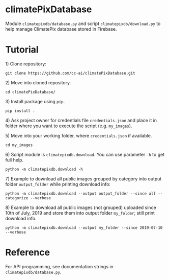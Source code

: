 # climatePixDatabase

Module `climatepixdb/database.py` and script `climatepixdb/download.py`
to help manage ClimatePix database stored in Firebase.

# Tutorial

1\) Clone repository:
```
git clone https://github.com/cc-ai/climatePixDatabase.git
```

2\) Move into cloned repository.
```
cd climatePixDatabase/
```

3\) Install package using `pip`.
```
pip install .
```

4\) Ask project owner for credentials file `credentials.json`
and place it in folder where you want to execute the script (e.g. `my_images`).

5\) Move into your working folder, where `credentials.json` if available.
```
cd my_images
```

6\) Script module is `climatepixdb.download`. You can use parameter `-h` to get full help.
```
python -m climatepixdb.download -h
```

7\) Example to download all public images grouped by category
into output folder `output_folder` while printing download info:
```
python -m climatepixdb.download --output output_folder --since all --categorize --verbose
```

8\) Example to download all public images (not grouped) uploaded since 10th of July, 2019
and store them into output folder `my_folder`; still print download info.
```
python -m climatepixdb.download --output my_folder --since 2019-07-10 --verbose
```

# Reference

For API programming, see documentation strings in `climatepixdb/database.py`.
